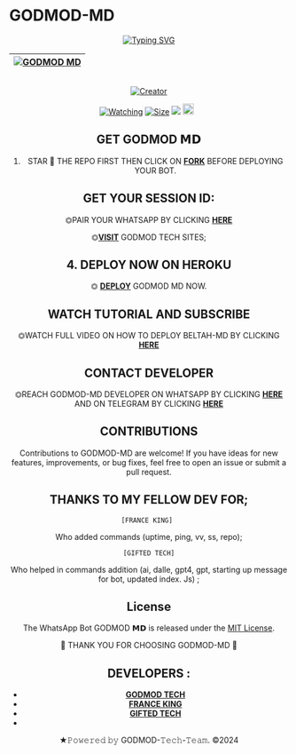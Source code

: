    # GODMOD-MD

<div align="center">
<a href="https://git.io/typing-svg"><img src="https://readme-typing-svg.demolab.com?font=Black+Ops+One&size=50&pause=1000&color=1BAFBAFF&center=true&width=910&height=100&lines=GODMOD+𝗠𝗗;A+WHATSAPP+BOT;CREATED+BY+MALVIN+KING" alt="Typing SVG" /></a>
  </p>
<div align="center">

 [![GODMOD MD](https://telegra.ph/file/cb63e379b1aec8bdf7350.jpg?lenght=50width=50)](https://github.com/malvinking)|
|----|


<p align="center">
  <a href="#"><img src="http://readme-typing-svg.herokuapp.com?color=d1fa02&center=true&vCenter=true&multiline=false&lines=GODMOD-MD+IS+A+SIMPLE+BOT" alt="">
</p>
<p align="center">
<a href="#"><img title="Creator" src="https://img.shields.io/badge/Creator-GODMOD TECH-red.svg?style=for-the-badge&logo=github"></a>
</p>
<p align="center">

<a href="https://github.com/malvinking/godmod-md/watchers"><img title="Watching" src="https://img.shields.io/github/watchers/malvinimg.sGODMOD-MD?label=Watchers&color=red&style=flat-square"></a>
<a href="https://github.com/malvinking/GODMOD-MD/"><img title="Size" src="https://img.shields.io/github/repo-size/AlipBot/Api-Alpis?style=flat-square&color=darkred"></a>
<a href="https://hits.seeyoufarm.com"><img src="https://hits.seeyoufarm.com/api/count/incr/badge.svg?url=https://github.com/malvinking/GODMOD-MD/%2Fhit-counter&count_bg=%2379C83D&title_bg=%23555555&icon=probot.svg&icon_color=%2304FF00&title=hits&edge_flat=false"/></a>
<a href="https://github.com/malvinking/GODMOD-MD/graphs/commit-activity"><img height="20" src="https://img.shields.io/badge/Maintained-No-red.svg"></a>&nbsp;&nbsp;
</p>

## GET GODMOD 𝗠𝗗 

1. STAR 🌟 THE REPO FIRST THEN CLICK ON **[FORK](https://github.com/malvinking/godmod-md/fork)** BEFORE DEPLOYING YOUR BOT.


## GET YOUR SESSION ID: 

⏣PAIR YOUR WHATSAPP BY CLICKING [**HERE**](https://godmod-pairing-code-b11a94d6c0f0.herokuapp.com/pair) 

⏣[**VISIT**](https://godmod-pairing-code-b11a94d6c0f0.herokuapp.com/) GODMOD TECH SITES; <br>


## 4. DEPLOY NOW ON HEROKU 
    
⏣ [**DEPLOY**](https://dashboard.heroku.com/new?template=https://github.com/malvinking/GODMOD-MD) GODMOD MD NOW. 

 ## WATCH TUTORIAL AND SUBSCRIBE

⏣WATCH FULL VIDEO ON HOW TO DEPLOY BELTAH-MD BY CLICKING  [**HERE**](https://www.youtube.com/@IMORTALMD) 

 

 ## CONTACT DEVELOPER

⏣REACH GODMOD-MD DEVELOPER ON WHATSAPP BY CLICKING  [**HERE**](https://wa.me/+263780934873)  AND ON TELEGRAM BY CLICKING  [**HERE**](https://t.me/malvink1ng) 

## CONTRIBUTIONS

Contributions to GODMOD-MD are welcome! If you have ideas for new features, improvements, or bug fixes, feel free to open an issue or submit a pull request. <br>

  ## THANKS TO MY FELLOW DEV FOR;

    [FRANCE KING] 
    
Who added commands (uptime, ping, vv, ss, repo); <br>

    [GIFTED TECH]
    
Who helped in commands addition 
(ai, dalle, gpt4, gpt, starting up message for bot, updated index. Js) ;

## License

The WhatsApp Bot GODMOD 𝗠𝗗 is released under the [MIT License](https://opensource.org/licenses/MIT).

🌟 THANK YOU FOR CHOOSING GODMOD-MD 🌟

## DEVELOPERS :

- [**GODMOD TECH**](https://github.com/malvinking)
- [**FRANCE KING**](https://github.com/franceking1)
- [**GIFTED TECH**](https://github.com/mouricedevs)
- 
★𝙿𝚘𝚠𝚎𝚛𝚎𝚍 𝚋𝚢 GODMOD-𝚃𝚎𝚌𝚑-𝚃𝚎𝚊𝚖. ©2024
